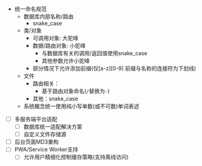 - 统一命名规范
    - 数据库内部名称/路由
        - snake_case
    - 类/对象
        - 可调用对象: 大驼峰
        - 数据/路由对象: 小驼峰
            - 与数据库有关的调用/返回值使用snake_case
            - 其他参数允许小驼峰
        - 部分情况下允许添加前缀(仅[a-z][0-9] 前缀与名称的连接符为下划线)
    - 文件
        - 路由相关：
            - 基于路由对象命名(`/`替换为`-`)
        - 其他：snake_case
    - 系统概念统一使用纯小写单数(或不可数)单词表述
- [ ] 多服务端平台适配
    - [ ] 数据库统一适配解决方案
    - [ ] 自定义文件存储源
- [ ] 后台页面MD3重构
- [ ] PWA/Service Worker支持
    - [ ] 允许用户精细化控制缓存策略(支持离线访问)